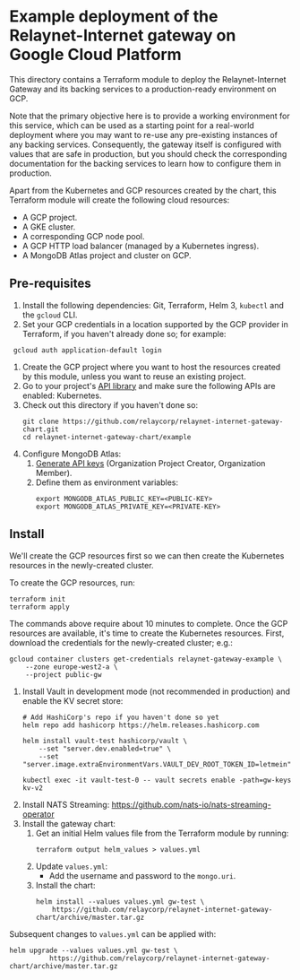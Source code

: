 # Example deployment of the Relaynet-Internet gateway on Google Cloud Platform

This directory contains a Terraform module to deploy the Relaynet-Internet Gateway and its backing services to a production-ready environment on GCP.

Note that the primary objective here is to provide a working environment for this service, which can be used as a starting point for a real-world deployment where you may want to re-use any pre-existing instances of any backing services. Consequently, the gateway itself is configured with values that are safe in production, but you should check the corresponding documentation for the backing services to learn how to configure them in production.

Apart from the Kubernetes and GCP resources created by the chart, this Terraform module will create the following cloud resources:

- A GCP project.
- A GKE cluster.
- A corresponding GCP node pool.
- A GCP HTTP load balancer (managed by a Kubernetes ingress).
- A MongoDB Atlas project and cluster on GCP.

## Pre-requisites

1. Install the following dependencies: Git, Terraform, Helm 3, `kubectl` and the `gcloud` CLI.
1. Set your GCP credentials in a location supported by the GCP provider in Terraform, if you haven't already done so; for example:
  ```
   gcloud auth application-default login
  ```
1. Create the GCP project where you want to host the resources created by this module, unless you want to reuse an existing project.
1. Go to your project's [API library](https://console.cloud.google.com/apis/library/container.googleapis.com) and make sure the following APIs are enabled: Kubernetes.
1. Check out this directory if you haven't done so:
   ```
   git clone https://github.com/relaycorp/relaynet-internet-gateway-chart.git
   cd relaynet-internet-gateway-chart/example
   ```
1. Configure MongoDB Atlas:
   1. [Generate API keys](https://docs.atlas.mongodb.com/tutorial/manage-programmatic-access/index.html) (Organization Project Creator, Organization Member).
   1. Define them as environment variables:
      ```shell script
      export MONGODB_ATLAS_PUBLIC_KEY=<PUBLIC-KEY>
      export MONGODB_ATLAS_PRIVATE_KEY=<PRIVATE-KEY>
      ```

## Install

We'll create the GCP resources first so we can then create the Kubernetes resources in the newly-created cluster.

To create the GCP resources, run:

```
terraform init
terraform apply
```

The commands above require about 10 minutes to complete. Once the GCP resources are available, it's time to create the Kubernetes resources. First, download the credentials for the newly-created cluster; e.g.:

```
gcloud container clusters get-credentials relaynet-gateway-example \
    --zone europe-west2-a \
    --project public-gw
```

1. Install Vault in development mode (not recommended in production) and enable the KV secret store:
   ```
   # Add HashiCorp's repo if you haven't done so yet
   helm repo add hashicorp https://helm.releases.hashicorp.com
   
   helm install vault-test hashicorp/vault \
       --set "server.dev.enabled=true" \
       --set "server.image.extraEnvironmentVars.VAULT_DEV_ROOT_TOKEN_ID=letmein"
   
   kubectl exec -it vault-test-0 -- vault secrets enable -path=gw-keys kv-v2
   ```
1. Install NATS Streaming: https://github.com/nats-io/nats-streaming-operator
1. Install the gateway chart:
   1. Get an initial Helm values file from the Terraform module by running:
      ```
      terraform output helm_values > values.yml
      ```
   1. Update `values.yml`:
      - Add the username and password to the `mongo.uri`.
   1. Install the chart:
      ```
      helm install --values values.yml gw-test \
          https://github.com/relaycorp/relaynet-internet-gateway-chart/archive/master.tar.gz
      ```

Subsequent changes to `values.yml` can be applied with:

```
helm upgrade --values values.yml gw-test \
          https://github.com/relaycorp/relaynet-internet-gateway-chart/archive/master.tar.gz
```

